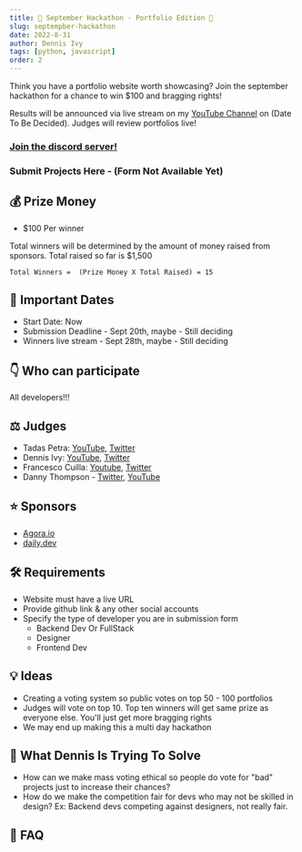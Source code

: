 ```yaml
---
title: 🍂 September Hackathon - Portfolio Edition 🍁
slug: septempber-hackathon
date: 2022-8-31
author: Dennis Ivy
tags: [python, javascript]
order: 2
---
```



Think you have a portfolio website worth showcasing? Join the september hackathon for a chance to win $100 and bragging rights!

Results will be announced via live stream on my [YouTube Channel](https://www.youtube.com/c/dennisivy) on (Date To Be Decided). Judges will review portfolios live!

### [Join the discord server!](https://discord.gg/b6XP3nrD6V)

### Submit Projects Here - (Form Not Available Yet)

## 💰 Prize Money

- $100 Per winner

Total winners will be determined by the amount of money raised from sponsors. Total raised so far is $1,500

```
Total Winners =  (Prize Money X Total Raised) = 15
```

## 📆 Important Dates

- Start Date: Now
- Submission Deadline - Sept 20th, maybe - Still deciding
- Winners live stream - Sept 28th, maybe - Still deciding

## 👇 Who can participate

All developers!!!

<!-- ## 🙌 How to Participate -->



## ‍⚖️ Judges
- Tadas Petra: [YouTube](https://www.youtube.com/c/TadasPetra), [Twitter](https://twitter.com/tadaspetra)
- Dennis Ivy: [YouTube](https://www.youtube.com/c/dennisivy), [Twitter](https://twitter.com/dennisivy11)
- Francesco Cuilla: [Youtube](https://www.youtube.com/c/FrancescoCiulla), [Twitter](https://twitter.com/FrancescoCiull4)
- Danny Thompson - [Twitter](https://twitter.com/DThompsonDev ), [YouTube](https://www.youtube.com/c/DThompsonDev)
## ⭐ Sponsors
- [Agora.io](https://www.agora.io/en/)
- [daily.dev](https://daily.dev/)

## 🛠️ Requirements
- Website must have a live URL
- Provide github link & any other social accounts
- Specify the type of developer you are in submission form
    - Backend Dev Or FullStack
    - Designer
    - Frontend Dev

## 💡 Ideas
- Creating a voting system so public votes on top 50 - 100 portfolios
- Judges will vote on top 10. Top ten winners will get same prize as everyone else. You'll just get more bragging rights
- We may end up making this a multi day hackathon

## 🧐 What Dennis Is Trying To Solve
- How can we make mass voting ethical so people do vote for "bad" projects just to increase their chances?
- How do we make the competition fair for devs who may not be skilled in design? Ex: Backend devs competing against designers, not really fair. 


## 🤔 FAQ

